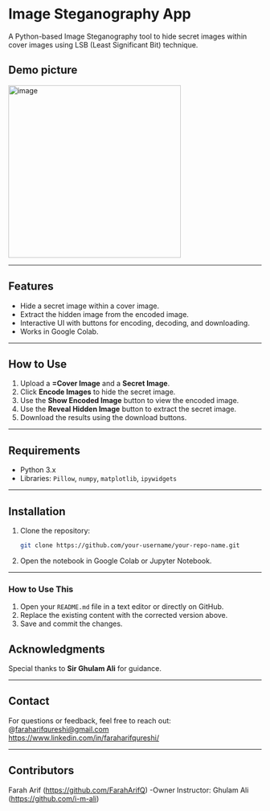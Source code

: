 # Image Steganography App

 A Python-based Image Steganography tool to hide secret images within cover images using LSB (Least Significant Bit) technique.  


## Demo picture

<img width="343" alt="image" src="https://github.com/user-attachments/assets/f435a440-4919-4e3d-be9a-5ccbd1c8cd9d" />

---

## Features
- Hide a secret image within a cover image.
- Extract the hidden image from the encoded image.
- Interactive UI with buttons for encoding, decoding, and downloading.
- Works in Google Colab.

---

## How to Use
1. Upload a **=Cover Image** and a **Secret Image**.
2. Click **Encode Images** to hide the secret image.
3. Use the **Show Encoded Image** button to view the encoded image.
4. Use the **Reveal Hidden Image** button to extract the secret image.
5. Download the results using the download buttons.

---

## Requirements
- Python 3.x
- Libraries: `Pillow`, `numpy`, `matplotlib`, `ipywidgets`

---

## Installation
1. Clone the repository:
   ```bash
   git clone https://github.com/your-username/your-repo-name.git
   
2. Open the notebook in Google Colab or Jupyter Notebook.

---

### **How to Use This**
1. Open your `README.md` file in a text editor or directly on GitHub.
2. Replace the existing content with the corrected version above.
3. Save and commit the changes.


## Acknowledgments
Special thanks to **Sir Ghulam Ali** for guidance.

---

## Contact
For questions or feedback, feel free to reach out:  
@faraharifqureshi@gmail.com  
https://www.linkedin.com/in/faraharifqureshi/

---

## Contributors
Farah Arif (https://github.com/FarahArifQ) -Owner
Instructor: Ghulam Ali (https://github.com/i-m-ali)
